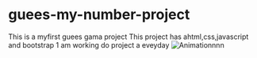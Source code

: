 # guees-my-number-project
This is a myfirst guees gama project
This project has ahtml,css,javascript and bootstrap
1 am working do project a eveyday 
![Animationnnn](https://user-images.githubusercontent.com/109352349/193455708-26b8f167-27ba-4e1b-92bc-c8c73afff0f5.gif)
